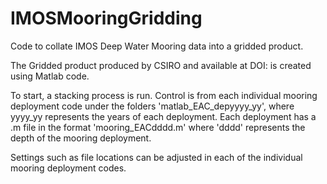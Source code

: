 # IMOSMooringGridding
Code to collate IMOS Deep Water Mooring data into a gridded product.

The Gridded product produced by CSIRO and available at DOI: is created using Matlab code.

To start, a stacking process is run. Control is from each individual mooring deployment code under the folders 'matlab\_EAC\_depyyyy\_yy', where yyyy\_yy represents the years of each deployment. Each deployment has a .m file in the format 'mooring\_EACdddd.m' where 'dddd' represents the depth of the mooring deployment.

Settings such as file locations can be adjusted in each of the individual mooring deployment codes.






